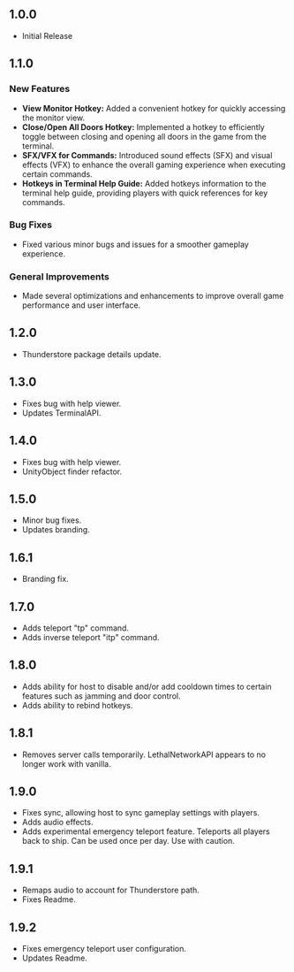 ## 1.0.0

- Initial Release

## 1.1.0

### New Features

- **View Monitor Hotkey:** Added a convenient hotkey for quickly accessing the monitor view.
- **Close/Open All Doors Hotkey:** Implemented a hotkey to efficiently toggle between closing and opening all doors in the game from the terminal.
- **SFX/VFX for Commands:** Introduced sound effects (SFX) and visual effects (VFX) to enhance the overall gaming experience when executing certain commands.
- **Hotkeys in Terminal Help Guide:** Added hotkeys information to the terminal help guide, providing players with quick references for key commands.

### Bug Fixes

- Fixed various minor bugs and issues for a smoother gameplay experience.

### General Improvements

- Made several optimizations and enhancements to improve overall game performance and user interface.

## 1.2.0

- Thunderstore package details update.

## 1.3.0

- Fixes bug with help viewer.
- Updates TerminalAPI.

## 1.4.0

- Fixes bug with help viewer.
- UnityObject finder refactor.

## 1.5.0

- Minor bug fixes.
- Updates branding.

## 1.6.1

- Branding fix.

## 1.7.0

- Adds teleport "tp" command.
- Adds inverse teleport "itp" command. 

## 1.8.0

- Adds ability for host to disable and/or add cooldown times to certain features such as jamming and door control.
- Adds ability to rebind hotkeys.

## 1.8.1

- Removes server calls temporarily. LethalNetworkAPI appears to no longer work with vanilla.

## 1.9.0

- Fixes sync, allowing host to sync gameplay settings with players.
- Adds audio effects.
- Adds experimental emergency teleport feature. Teleports all players back to ship. Can be used once per day. Use with caution.

## 1.9.1

- Remaps audio to account for Thunderstore path.
- Fixes Readme.

## 1.9.2

- Fixes emergency teleport user configuration.
- Updates Readme.



